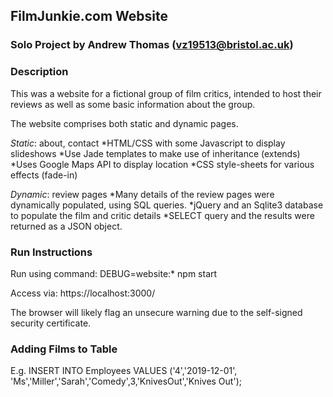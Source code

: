 ## FilmJunkie.com Website
### Solo Project by Andrew Thomas (vz19513@bristol.ac.uk)

### Description
This was a website for a fictional group of film critics, intended to host their reviews as well as some basic information about the group.

The website comprises both static and dynamic pages.

*Static*: about, contact
    *HTML/CSS with some Javascript to display slideshows
    *Use Jade templates to make use of inheritance (extends)
    *Uses Google Maps API to display location
    *CSS style-sheets for various effects (fade-in)
      
*Dynamic*: review pages
    *Many details of the review pages were dynamically populated, using SQL queries.
    *jQuery and an Sqlite3 database to populate the film and critic details
    *SELECT query and the results were returned as a JSON object.

### Run Instructions
Run using command: 
	DEBUG=website:* npm start
	
Access via: https://localhost:3000/

The browser will likely flag an unsecure warning due to the self-signed security certificate.
	
### Adding Films to Table

E.g. INSERT INTO Employees VALUES ('4','2019-12-01', 'Ms','Miller','Sarah','Comedy',3,'KnivesOut','Knives Out');
